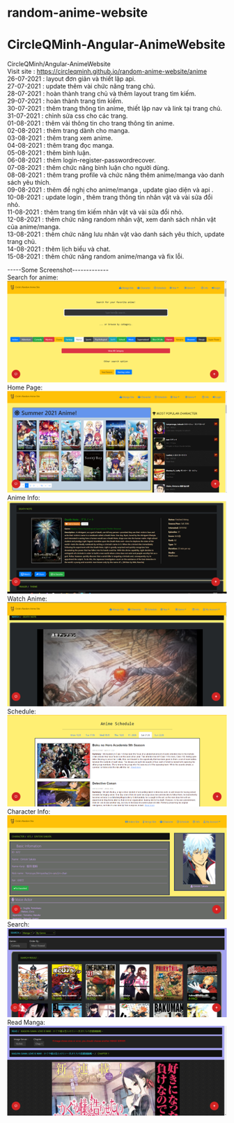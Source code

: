 # random-anime-website

# CircleQMinh-Angular-AnimeWebsite
CircleQMinh/Angular-AnimeWebsite<br>
Visit site : https://circleqminh.github.io/random-anime-website/anime <br>
26-07-2021 : layout đơn giản và thiết lập api.<br>
27-07-2021 : update thêm vài chức năng trang chủ.<br>
28-07-2021 : hoàn thành trang chủ và thêm layout trang tìm kiếm.<br>
29-07-2021 : hoàn thành trang tìm kiếm.<br>
30-07-2021 : thêm trang thông tin anime, thiết lập nav và link tại trang chủ.<br>
31-07-2021 : chỉnh sửa css cho các trang.<br>
01-08-2021 : thêm vài thông tin cho trang thông tin anime.<br>
02-08-2021 : thêm trang dành cho manga.<br>
03-08-2021 : thêm trang xem anime.<br>
04-08-2021 : thêm trang đọc manga.<br>
05-08-2021 : thêm bình luận.<br>
06-08-2021 : thêm login-register-passwordrecover.<br>
07-08-2021 : thêm chức năng bình luận cho người dùng.<br>
08-08-2021 : thêm trang profile và chức năng thêm anime/manga vào danh sách yêu thích.<br>
09-08-2021 : thêm đề nghị cho anime/manga , update giao diện và api .<br>
10-08-2021 : update login , thêm trang thông tin nhân vật và vài sửa đổi nhỏ.<br>
11-08-2021 : thêm trang tìm kiếm nhân vật và vài sửa đổi nhỏ.<br>
12-08-2021 : thêm chức năng random nhân vật, xem danh sách nhân vật của anime/manga.<br>
13-08-2021 : thêm chức năng lưu nhân vật vào danh sách yêu thích, update trang chủ.<br> 
14-08-2021 : thêm lịch biểu và chat.<br>
15-08-2021 : thêm chức năng random anime/manga và fix lỗi.<br>

-----Some Screenshot-------------<br>
Search for anime:
![alt text](https://github.com/CircleQMinh/CircleQMinh-Angular-AnimeWebsite/blob/master/preview/1.png)
Home Page:
![alt text](https://github.com/CircleQMinh/CircleQMinh-Angular-AnimeWebsite/blob/master/preview/2.png)
Anime Info:
![alt text](https://github.com/CircleQMinh/CircleQMinh-Angular-AnimeWebsite/blob/master/preview/3.png)
Watch Anime:
![alt text](https://github.com/CircleQMinh/CircleQMinh-Angular-AnimeWebsite/blob/master/preview/6.png)
Schedule:
![alt text](https://github.com/CircleQMinh/CircleQMinh-Angular-AnimeWebsite/blob/master/preview/5.png)
Character Info:
![alt text](https://github.com/CircleQMinh/CircleQMinh-Angular-AnimeWebsite/blob/master/preview/4.png)
Search:
![alt text](https://github.com/CircleQMinh/CircleQMinh-Angular-AnimeWebsite/blob/master/preview/7.png)
Read Manga:
![alt text](https://github.com/CircleQMinh/CircleQMinh-Angular-AnimeWebsite/blob/master/preview/8.png)
